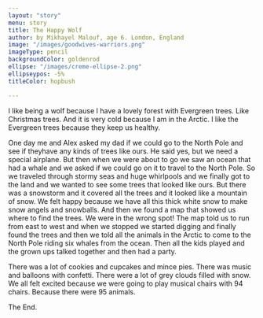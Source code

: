 ```yaml
---
layout: "story"
menu: story
title: The Happy Wolf
author: by Mikhayel Malouf, age 6. London, England
image: "/images/goodwives-warriors.png"
imageType: pencil
backgroundColor: goldenrod
ellipse: "/images/creme-ellipse-2.png"
ellipseypos: -5%
titleColor: hopbush

---
```

I like being a wolf because I have a lovely forest with Evergreen trees. Like Christmas trees. And it is very cold because I am in the Arctic. I like the Evergreen trees because they keep us healthy.

One day me and Alex asked my dad if we could go to the North Pole and see if theyhave any kinds of trees like ours. He said yes, but we need a special airplane. But then when we were about to go we saw an ocean that had a whale and we asked if we could go on it to travel to the North Pole. So we traveled through stormy seas and huge whirlpools and we finally got to the land and we wanted to see some trees that looked like ours. But there was a snowstorm and it covered all the trees and it looked like a mountain of snow. We felt happy because we have all this thick white snow to make snow angels and snowballs. And then we found a map that showed us where to find the trees. We were in the wrong spot! The map told us to run from east to west and when we stopped we started digging and finally found the trees and then we told all the animals in the Arctic to come to the North Pole riding six whales from the ocean. Then all the kids played and the grown ups talked together and then had a party.

There was a lot of cookies and cupcakes and mince pies. There was music and balloons with confetti. There were a lot of grey clouds filled with snow. We all felt excited because we were going to play musical chairs with 94 chairs. Because there were 95 animals.

The End.